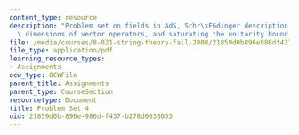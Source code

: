 ```yaml
---
content_type: resource
description: "Problem set on fields in AdS, Schr\xF6dinger description of AdS instabilities,\
  \ dimensions of vector operators, and saturating the unitarity bound."
file: /media/courses/8-821-string-theory-fall-2008/21859d0b896e986df437b278d0038053_pset04.pdf
file_type: application/pdf
learning_resource_types:
- Assignments
ocw_type: OCWFile
parent_title: Assignments
parent_type: CourseSection
resourcetype: Document
title: Problem Set 4
uid: 21859d0b-896e-986d-f437-b278d0038053
---
```


